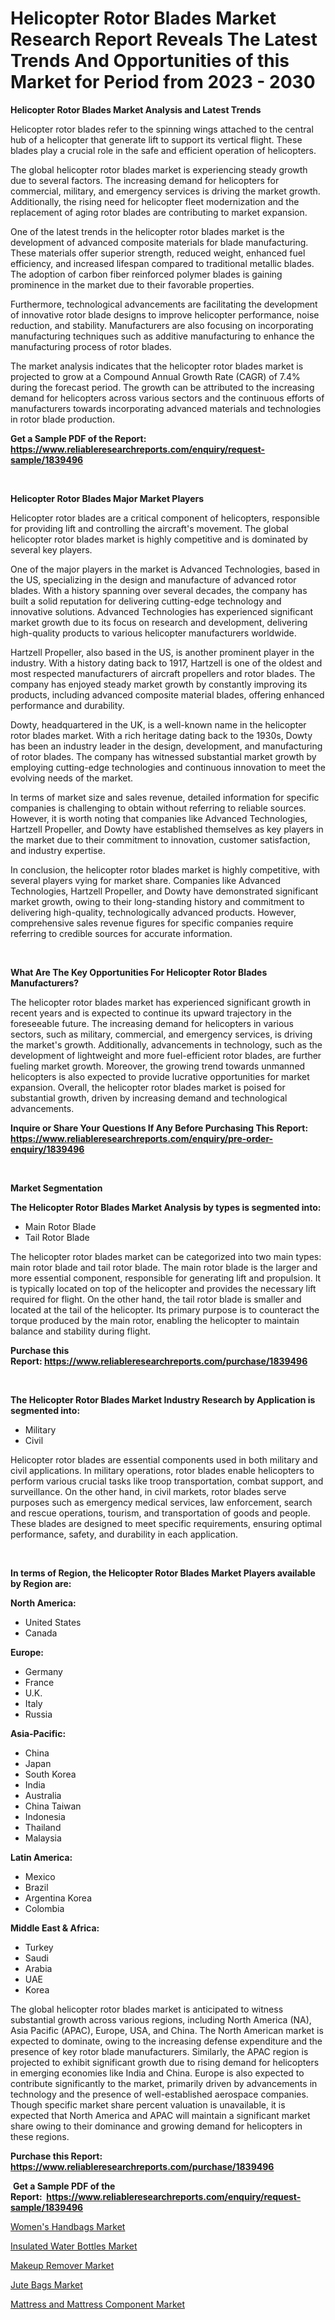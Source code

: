<p><h1>Helicopter Rotor Blades Market Research Report Reveals The Latest Trends And Opportunities of this Market for Period from 2023 - 2030</h1></p><p><strong>Helicopter Rotor Blades Market Analysis and Latest Trends</strong></p>
<p><p>Helicopter rotor blades refer to the spinning wings attached to the central hub of a helicopter that generate lift to support its vertical flight. These blades play a crucial role in the safe and efficient operation of helicopters.</p><p>The global helicopter rotor blades market is experiencing steady growth due to several factors. The increasing demand for helicopters for commercial, military, and emergency services is driving the market growth. Additionally, the rising need for helicopter fleet modernization and the replacement of aging rotor blades are contributing to market expansion.</p><p>One of the latest trends in the helicopter rotor blades market is the development of advanced composite materials for blade manufacturing. These materials offer superior strength, reduced weight, enhanced fuel efficiency, and increased lifespan compared to traditional metallic blades. The adoption of carbon fiber reinforced polymer blades is gaining prominence in the market due to their favorable properties.</p><p>Furthermore, technological advancements are facilitating the development of innovative rotor blade designs to improve helicopter performance, noise reduction, and stability. Manufacturers are also focusing on incorporating manufacturing techniques such as additive manufacturing to enhance the manufacturing process of rotor blades.</p><p>The market analysis indicates that the helicopter rotor blades market is projected to grow at a Compound Annual Growth Rate (CAGR) of 7.4% during the forecast period. The growth can be attributed to the increasing demand for helicopters across various sectors and the continuous efforts of manufacturers towards incorporating advanced materials and technologies in rotor blade production.</p></p>
<p><strong>Get a Sample PDF of the Report:&nbsp; <a href="https://www.reliableresearchreports.com/enquiry/request-sample/1839496">https://www.reliableresearchreports.com/enquiry/request-sample/1839496</a></strong></p>
<p>&nbsp;</p>
<p><strong>Helicopter Rotor Blades Major Market Players</strong></p>
<p><p>Helicopter rotor blades are a critical component of helicopters, responsible for providing lift and controlling the aircraft's movement. The global helicopter rotor blades market is highly competitive and is dominated by several key players.</p><p>One of the major players in the market is Advanced Technologies, based in the US, specializing in the design and manufacture of advanced rotor blades. With a history spanning over several decades, the company has built a solid reputation for delivering cutting-edge technology and innovative solutions. Advanced Technologies has experienced significant market growth due to its focus on research and development, delivering high-quality products to various helicopter manufacturers worldwide.</p><p>Hartzell Propeller, also based in the US, is another prominent player in the industry. With a history dating back to 1917, Hartzell is one of the oldest and most respected manufacturers of aircraft propellers and rotor blades. The company has enjoyed steady market growth by constantly improving its products, including advanced composite material blades, offering enhanced performance and durability.</p><p>Dowty, headquartered in the UK, is a well-known name in the helicopter rotor blades market. With a rich heritage dating back to the 1930s, Dowty has been an industry leader in the design, development, and manufacturing of rotor blades. The company has witnessed substantial market growth by employing cutting-edge technologies and continuous innovation to meet the evolving needs of the market.</p><p>In terms of market size and sales revenue, detailed information for specific companies is challenging to obtain without referring to reliable sources. However, it is worth noting that companies like Advanced Technologies, Hartzell Propeller, and Dowty have established themselves as key players in the market due to their commitment to innovation, customer satisfaction, and industry expertise.</p><p>In conclusion, the helicopter rotor blades market is highly competitive, with several players vying for market share. Companies like Advanced Technologies, Hartzell Propeller, and Dowty have demonstrated significant market growth, owing to their long-standing history and commitment to delivering high-quality, technologically advanced products. However, comprehensive sales revenue figures for specific companies require referring to credible sources for accurate information.</p></p>
<p>&nbsp;</p>
<p><strong>What Are The Key Opportunities For Helicopter Rotor Blades Manufacturers?</strong></p>
<p><p>The helicopter rotor blades market has experienced significant growth in recent years and is expected to continue its upward trajectory in the foreseeable future. The increasing demand for helicopters in various sectors, such as military, commercial, and emergency services, is driving the market's growth. Additionally, advancements in technology, such as the development of lightweight and more fuel-efficient rotor blades, are further fueling market growth. Moreover, the growing trend towards unmanned helicopters is also expected to provide lucrative opportunities for market expansion. Overall, the helicopter rotor blades market is poised for substantial growth, driven by increasing demand and technological advancements.</p></p>
<p><strong>Inquire or Share Your Questions If Any Before Purchasing This Report: <a href="https://www.reliableresearchreports.com/enquiry/pre-order-enquiry/1839496">https://www.reliableresearchreports.com/enquiry/pre-order-enquiry/1839496</a></strong></p>
<p>&nbsp;</p>
<p><strong>Market Segmentation</strong></p>
<p><strong>The Helicopter Rotor Blades Market Analysis by types is segmented into:</strong></p>
<p><ul><li>Main Rotor Blade</li><li>Tail Rotor Blade</li></ul></p>
<p><p>The helicopter rotor blades market can be categorized into two main types: main rotor blade and tail rotor blade. The main rotor blade is the larger and more essential component, responsible for generating lift and propulsion. It is typically located on top of the helicopter and provides the necessary lift required for flight. On the other hand, the tail rotor blade is smaller and located at the tail of the helicopter. Its primary purpose is to counteract the torque produced by the main rotor, enabling the helicopter to maintain balance and stability during flight.</p></p>
<p><strong>Purchase this Report:&nbsp;<a href="https://www.reliableresearchreports.com/purchase/1839496">https://www.reliableresearchreports.com/purchase/1839496</a></strong></p>
<p>&nbsp;</p>
<p><strong>The Helicopter Rotor Blades Market Industry Research by Application is segmented into:</strong></p>
<p><ul><li>Military</li><li>Civil</li></ul></p>
<p><p>Helicopter rotor blades are essential components used in both military and civil applications. In military operations, rotor blades enable helicopters to perform various crucial tasks like troop transportation, combat support, and surveillance. On the other hand, in civil markets, rotor blades serve purposes such as emergency medical services, law enforcement, search and rescue operations, tourism, and transportation of goods and people. These blades are designed to meet specific requirements, ensuring optimal performance, safety, and durability in each application.</p></p>
<p>&nbsp;</p>
<p><strong>In terms of Region, the Helicopter Rotor Blades Market Players available by Region are:</strong></p>
<p>
    <p> <strong> North America: </strong>
        <ul>
            <li>United States</li>
            <li>Canada</li>
        </ul>
        </p> 
    <p> <strong> Europe: </strong>
        <ul>
            <li>Germany</li>
            <li>France</li>
            <li>U.K.</li>
            <li>Italy</li>
            <li>Russia</li>
        </ul>
        </p> 
    <p> <strong> Asia-Pacific: </strong>
        <ul>
            <li>China</li>
            <li>Japan</li>
            <li>South Korea</li>
            <li>India</li>
            <li>Australia</li>
            <li>China Taiwan</li>
            <li>Indonesia</li>
            <li>Thailand</li>
            <li>Malaysia</li>
        </ul>
        </p> 
    <p> <strong> Latin America: </strong>
        <ul>
            <li>Mexico</li>
            <li>Brazil</li>
            <li>Argentina Korea</li>
            <li>Colombia</li>
        </ul>
        </p> 
    <p> <strong> Middle East & Africa: </strong>
        <ul>
            <li>Turkey</li>
            <li>Saudi</li>
            <li>Arabia</li>
            <li>UAE</li>
            <li>Korea</li>
        </ul>
    </p>
    </p>
<p><p>The global helicopter rotor blades market is anticipated to witness substantial growth across various regions, including North America (NA), Asia Pacific (APAC), Europe, USA, and China. The North American market is expected to dominate, owing to the increasing defense expenditure and the presence of key rotor blade manufacturers. Similarly, the APAC region is projected to exhibit significant growth due to rising demand for helicopters in emerging economies like India and China. Europe is also expected to contribute significantly to the market, primarily driven by advancements in technology and the presence of well-established aerospace companies. Though specific market share percent valuation is unavailable, it is expected that North America and APAC will maintain a significant market share owing to their dominance and growing demand for helicopters in these regions.</p></p>
<p><strong>Purchase this Report: <a href="https://www.reliableresearchreports.com/purchase/1839496">https://www.reliableresearchreports.com/purchase/1839496</a></strong></p>
<p>&nbsp;<strong>Get a Sample PDF of the Report:&nbsp;&nbsp;<a href="https://www.reliableresearchreports.com/enquiry/request-sample/1839496">https://www.reliableresearchreports.com/enquiry/request-sample/1839496</a></strong></p>
<p><strong></strong></p>
<p><p><a href="https://medium.com/@gabriellemcgrath66/womens-handbags-market-research-report-its-history-and-forecast-2023-to-2030-8b5b370965cd">Women's Handbags Market</a></p><p><a href="https://medium.com/@bernadetteball666/insulated-water-bottles-market-comprehensive-assessment-by-type-application-and-geography-a2ad70d55589">Insulated Water Bottles Market</a></p><p><a href="https://medium.com/@laurenglover76/decoding-makeup-remover-market-metrics-market-share-trends-and-growth-patterns-ebaf873d5645">Makeup Remover Market</a></p><p><a href="https://medium.com/@carolclarkson766/jute-bags-market-trends-and-market-analysis-forecasted-for-period-2023-2030-6df8abe3dabf">Jute Bags Market</a></p><p><a href="https://medium.com/@jenniferwhite656/mattress-and-mattress-component-market-report-reveals-the-latest-trends-and-growth-opportunities-of-7d3f9d2f50b2">Mattress and Mattress Component Market</a></p></p>